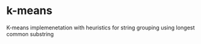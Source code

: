 # k-means
K-means implemenetation with heuristics for string grouping using longest common substring
